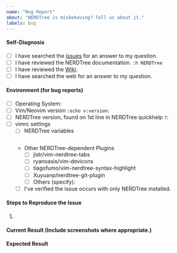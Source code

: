 ```yaml
---
name: "Bug Report"
about: "NERDTree is misbehaving? Tell us about it."
labels: bug
---
```

<!-- Attention! Please Read!

Please fill out ALL the information below so that the issue can be fully
understood. Omitting information will delay the resolution of your issue. It
will be labeled "Needs More Info", and may be closed until there is enough
information.

Keep in mind that others may have the same question in the future. The better
your information, the more likely they'll be able to help themselves. -->

#### Self-Diagnosis
<!-- Check the boxes after creating the issue, or use [x]. -->
- [ ] I have searched the [issues](https://github.com/scrooloose/nerdtree/issues) for an answer to my question.
- [ ] I have reviewed the NERDTree documentation. `:h NERDTree`
- [ ] I have reviewed the [Wiki](https://github.com/scrooloose/nerdtree/wiki).
- [ ] I have searched the web for an answer to my question.

#### Environment (for bug reports)
- [ ] Operating System: 
- [ ] Vim/Neovim version `:echo v:version`: 
- [ ] NERDTree version, found on 1st line in NERDTree quickhelp `?`: 
- [ ] vimrc settings
    - [ ] NERDTree variables
    ```vim
    ```
    - Other NERDTree-dependent Plugins
        - [ ] jistr/vim-nerdtree-tabs
        - [ ] ryanoasis/vim-devicons
        - [ ] tiagofumo/vim-nerdtree-syntax-highlight
        - [ ] Xuyuanp/nerdtree-git-plugin
        - [ ] Others (specify): 
    - [ ] I've verified the issue occurs with only NERDTree installed.

#### Steps to Reproduce the Issue
1. 

#### Current Result (Include screenshots where appropriate.)

#### Expected Result

